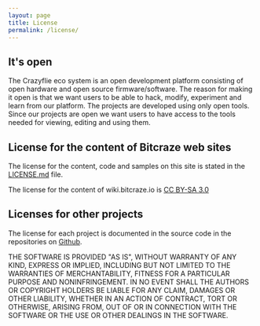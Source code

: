 ```yaml
---
layout: page
title: License
permalink: /license/
---
```


## It's open

The Crazyflie eco system is an open development platform consisting of open 
hardware and open source firmware/software. The reason for making it open is 
that we want users to be able to hack, modify, experiment and learn from our 
platform. The projects are developed using only open tools. Since our projects 
are open we want users to have access to the tools needed for viewing, 
editing and using them.

## License for the content of Bitcraze web sites

The license for the content, code and samples on this site is stated in the [LICENSE.md](https://github.com/bitcraze/bitcraze-website/blob/master/LICENSE.md) file.  

The license for the content of wiki.bitcraze.io is [CC BY-SA 3.0](http://creativecommons.org/licenses/by-sa/3.0/)

## Licenses for other projects

The license for each project is documented in the source code in the 
repositories on [Github](https://github.com/bitcraze). 
  
  
THE SOFTWARE IS PROVIDED "AS IS", WITHOUT WARRANTY OF ANY KIND, EXPRESS OR
IMPLIED, INCLUDING BUT NOT LIMITED TO THE WARRANTIES OF MERCHANTABILITY,
FITNESS FOR A PARTICULAR PURPOSE AND NONINFRINGEMENT. IN NO EVENT SHALL THE
AUTHORS OR COPYRIGHT HOLDERS BE LIABLE FOR ANY CLAIM, DAMAGES OR OTHER
LIABILITY, WHETHER IN AN ACTION OF CONTRACT, TORT OR OTHERWISE, ARISING FROM,
OUT OF OR IN CONNECTION WITH THE SOFTWARE OR THE USE OR OTHER DEALINGS IN THE
SOFTWARE.
  
